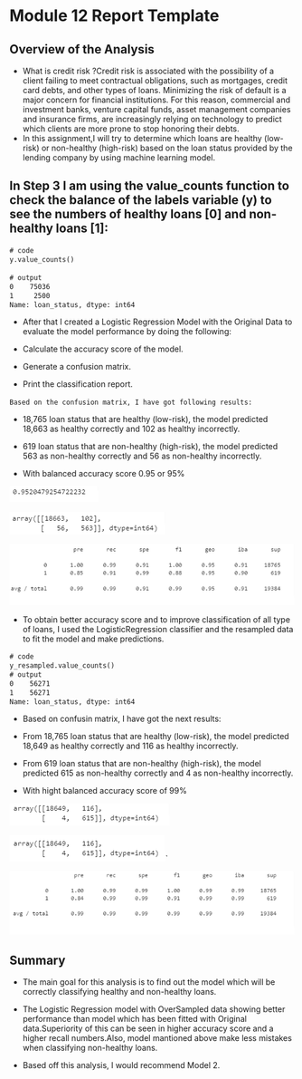 # Module 12 Report Template

## Overview of the Analysis

* What is credit risk ?Credit risk is associated with the possibility of a client failing to meet contractual obligations, such as mortgages, credit card debts, and other types of loans.
Minimizing the risk of default is a major concern for financial institutions. For this reason, commercial and investment banks, venture capital funds, asset management companies and insurance firms,  are increasingly relying on technology to predict which clients are more prone to stop honoring their debts.
* In this assignment,I will try to determine which loans are healthy (low-risk) or non-healthy (high-risk) based on the loan status provided by the lending company by using machine learning model.

## In Step 3 I am using the value_counts function to check the balance of the labels variable (y) to see the numbers of healthy loans [0] and non-healthy loans [1]:

```
# code
y.value_counts()

# output
0    75036
1     2500
Name: loan_status, dtype: int64
```
* After that I created  a Logistic Regression Model with the Original Data to evaluate the model performance by doing the following:

- Calculate the accuracy score of the model.

- Generate a confusion matrix.

- Print the classification report.

`Based on the confusion matrix, I have got following results:`

- 18,765 loan status that are healthy (low-risk), the model predicted 18,663 as 
   healthy correctly and 102 as healthy incorrectly. 

- 619 loan status that are non-healthy (high-risk), the model 
   predicted 563 as non-healthy correctly and 56 as non-healthy incorrectly.

- With balanced accuracy score 0.95 or 95%

 
 ![Balanced Accuracy Score](/Images/Balanced_accuracy_score.png)



 
 ![Confusion Matrix](/Images/confusion_matrix.png)



 
 ![Classification report](/Images/classification_report.png)


* To obtain better accuracy score and to improve  classification of  all type of loans, I used the LogisticRegression classifier and the resampled data to fit the model and make predictions.
```
# code
y_resampled.value_counts()
# output
0    56271
1    56271
Name: loan_status, dtype: int64
```
* Based on confusin matrix, I have got the next results:
- From 18,765 loan status that are healthy (low-risk), the model predicted 18,649 as 
   healthy correctly and 116 as healthy incorrectly. 

- From 619 loan status that are non-healthy (high-risk), the model 
   predicted 615 as non-healthy correctly and 4 as non-healthy incorrectly.
- With hight balanced accuracy score of 99%


 ![Oversampled Balanced Accuracy Score](/Images/oversampled_balanced_accuracy_score.png)


 
 ![Oversampled Confusion Matrix](/Images/oversampled_confusion_matrix.png)`


 
 ![Oversampled Classification report](/Images/classification_report_imbalanced.png)

## Summary
- The main goal for this analysis is to find out the model which will be correctly classifying  healthy  and non-healthy loans.

    
- The Logistic Regression model with OverSampled data showing better performance than  model which has been fitted with Original data.Superiority of this  can be seen in  higher accuracy score and a higher recall numbers.Also, model mantioned above make less mistakes when classifying non-healthy loans.

* Based off this analysis, I would recommend Model 2.
